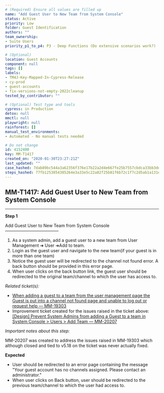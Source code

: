 ```yaml
---
# (Required) Ensure all values are filled up
name: "Add Guest User to New Team from System Console"
status: Active
priority: Low
folder: Guest Identification
authors: ""
team_ownership: 
- Suite Users
priority_p1_to_p4: P3 - Deep Functions (Do extensive scenarios work?)

# (Optional)
location: Guest Accounts
component: null
tags: []
labels: 
- TM4J-Key-Mapped-In-Cypress-Release
- cy-prod
- guest-accounts
- fix-versions-not-empty-2022cleanup
tested_by_contributor: ""

# (Optional) Test type and tools
cypress: in Production
detox: null
mmctl: null
playwright: null
rainforest: []
manual_test_environments: 
- Automated - No manual tests needed

# Do not change
id: 4152400
key: MM-T1417
created_on: "2020-01-30T23:27:21Z"
last_updated: ""
case_hashed: 7dab89bc544a3a62356f376e17b22a2d4e667fe25b7557cbdca33bb3ddd55d110c2a827c38444d6ab8e65a21248fbdfa
steps_hashed: 77fb1253854385264e3a33e5c22a82f25b81f6b72c1f7c2d5ab1a131ef9076041b71ead59f39ec8b95d27a749c50cbd1
---
```


<!-- (Auto-generated) Based on frontmatter's "key" and "name" -->

## MM-T1417: Add Guest User to New Team from System Console

---

**Step 1**

Add Guest User to New Team from System Console\
–––––––––––––––––––––––––

1. As a system admin, add a guest user to a new team from User Management ➜ User ➜Add to team.
2. Login as the guest user and navigate to the new team(if your guest is in more than one team)
3. Notice the guest user will be redirected to the channel not found error. A back button should be provided in this error page.
4. When user clicks on the back button link, the guest user should be redirected to the original team/channel to which the user has access to.

_Related ticket(s):_

- [When adding a guest to a team from the user management page the Guest is put into a channel not found page and unable to log out or request help — MM-19303](https://mattermost.atlassian.net/browse/MM-19303)
- Improvement ticket created for the issues raised in the ticket above: [\[Design\] Prevent System Admins from adding a Guest to a team in System Console > Users > Add Team — MM-20207](https://mattermost.atlassian.net/browse/MM-20207)

_Important notes about this step:_

MM-20207 was created to address the issues raised in MM-19303 which although closed and tied to v5.18 on the ticket was never actually fixed.

**Expected**

- User should be redirected to an error page containing the message "Your guest account has no channels assigned. Please contact an administrator."
- When user clicks on Back button, user should be redirected to the previous team/channel to which the user had access to.
